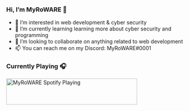 ### Hi, I’m MyRoWARE 👋

<!--
**MyRoWARE/MyRoWARE** is a ✨ _special_ ✨ repository because its `README.md` (this file) appears on your GitHub profile.
-->

- 👀 I’m interested in web development & cyber security
- 🌱 I’m currently learning learning more about cyber security and programming
- 💞️ I’m looking to collaborate on anything related to web development
- 📫 You can reach me on my Discord: MyRoWARE#0001

### Currently Playing 🎧

[<img src="https://now-playing-myroware.vercel.app/now-playing" alt="MyRoWARE Spotify Playing" width="350" height="70" />](https://open.spotify.com/user/5fc67eddadffb91b3c98ded6)
